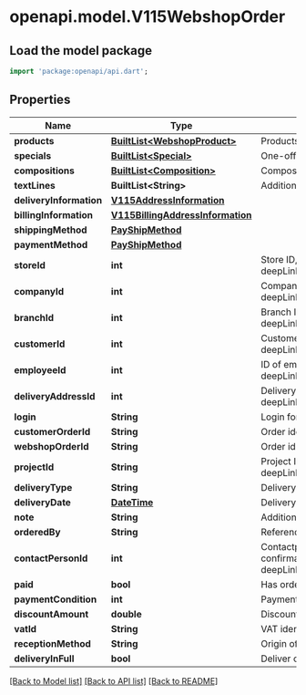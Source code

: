 # openapi.model.V115WebshopOrder

## Load the model package
```dart
import 'package:openapi/api.dart';
```

## Properties
Name | Type | Description | Notes
------------ | ------------- | ------------- | -------------
**products** | [**BuiltList&lt;WebshopProduct&gt;**](WebshopProduct.md) | Products in order | [optional] 
**specials** | [**BuiltList&lt;Special&gt;**](Special.md) | One-off products / items in order | [optional] 
**compositions** | [**BuiltList&lt;Composition&gt;**](Composition.md) | Compositions in order that differ from basic composition | [optional] 
**textLines** | **BuiltList&lt;String&gt;** | Additional text lines in order | [optional] 
**deliveryInformation** | [**V115AddressInformation**](V115AddressInformation.md) |  | [optional] 
**billingInformation** | [**V115BillingAddressInformation**](V115BillingAddressInformation.md) |  | [optional] 
**shippingMethod** | [**PayShipMethod**](PayShipMethod.md) |  | [optional] 
**paymentMethod** | [**PayShipMethod**](PayShipMethod.md) |  | [optional] 
**storeId** | **int** | Store ID, as retrievable from <a href=\"?deepLinking=true#/Webshop/Store\">/api/Webshop/Store</a> | [optional] 
**companyId** | **int** | Company ID, as retrievable from <a href=\"?deepLinking=true#/Company/Get\">/api/Company</a> | [optional] 
**branchId** | **int** | Branch ID, as retrievable from <a href=\"?deepLinking=true#/Branch/Get\">/api/Branch</a> | [optional] 
**customerId** | **int** | Customer ID, as retrievable from <a href=\"?deepLinking=true#/Customer/Get\">/api/Customer</a> | [optional] 
**employeeId** | **int** | ID of employee who placed order, as retrievable from <a href=\"?deepLinking=true#/Employee/GetCustomerEmployeeById\">/api/Employee</a> | [optional] 
**deliveryAddressId** | **int** | Delivery address ID, as retrievable from <a href=\"?deepLinking=true#/Shipping/Get\">/api/Shipping</a> | [optional] 
**login** | **String** | Login for user that placed the order | [optional] 
**customerOrderId** | **String** | Order identification as entered by customer | [optional] 
**webshopOrderId** | **String** | Order id as registered in webshop | [optional] 
**projectId** | **String** | Project ID, as retrievable from <a href=\"?deepLinking=true#/Project/Get\">/api/Project</a> | [optional] 
**deliveryType** | **String** | Delivery type | [optional] 
**deliveryDate** | [**DateTime**](DateTime.md) | Delivery date | [optional] 
**note** | **String** | Additional comment | [optional] 
**orderedBy** | **String** | Reference for order, i.e. referred by | [optional] 
**contactPersonId** | **int** | Contactperson for order. Will be used by ERP to send ERP order confirmation. ID retrievable from <a href=\"?deepLinking=true#/Employee/GetCustomerEmployeeById\">/api/Employee</a> | [optional] 
**paid** | **bool** | Has order been paid | [optional] 
**paymentCondition** | **int** | Payment condition | [optional] 
**discountAmount** | **double** | Discount received (amount) | [optional] 
**vatId** | **String** | VAT identification | [optional] 
**receptionMethod** | **String** | Origin of order | [optional] 
**deliveryInFull** | **bool** | Deliver order in full | [optional] 

[[Back to Model list]](../README.md#documentation-for-models) [[Back to API list]](../README.md#documentation-for-api-endpoints) [[Back to README]](../README.md)


